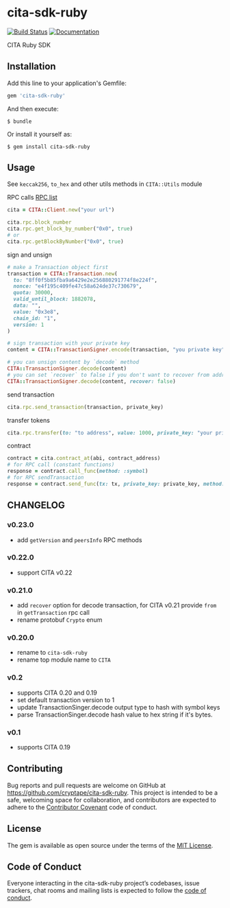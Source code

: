# cita-sdk-ruby

[![Build Status](https://travis-ci.org/cryptape/cita-sdk-ruby.svg?branch=master)](https://travis-ci.org/cryptape/cita-sdk-ruby)
[![Documentation](http://img.shields.io/badge/docs-rdoc.info-blue.svg)](https://www.rubydoc.info/github/cryptape/cita-sdk-ruby/master)

CITA Ruby SDK

## Installation

Add this line to your application's Gemfile:

```ruby
gem 'cita-sdk-ruby'
```

And then execute:

    $ bundle

Or install it yourself as:

    $ gem install cita-sdk-ruby

## Usage

See `keccak256`, `to_hex` and other utils methods in `CITA::Utils` module

RPC calls [RPC list](https://docs.nervos.org/cita/#/rpc_guide/rpc)
```ruby
cita = CITA::Client.new("your url")

cita.rpc.block_number
cita.rpc.get_block_by_number("0x0", true)
# or
cita.rpc.getBlockByNumber("0x0", true) 
```

sign and unsign
```ruby
# make a Transaction object first
transaction = CITA::Transaction.new(
  to: "8ff0f5b85fba9a6429e2e256880291774f8e224f",
  nonce: "e4f195c409fe47c58a624de37c730679",
  quota: 30000,
  valid_until_block: 1882078,
  data: "",
  value: "0x3e8",
  chain_id: "1",
  version: 1
)

# sign transaction with your private key
content = CITA::TransactionSigner.encode(transaction, "you private key")

# you can unsign content by `decode` method
CITA::TransactionSigner.decode(content) 
# you can set `recover` to false if you don't want to recover from address and public key
CITA::TransactionSigner.decode(content, recover: false)
```

send transaction
```ruby
cita.rpc.send_transaction(transaction, private_key)
```

transfer tokens
```ruby
cita.rpc.transfer(to: "to address", value: 1000, private_key: "your private key")
```

contract
```ruby
contract = cita.contract_at(abi, contract_address)
# for RPC call (constant functions)
response = contract.call_func(method: :symbol)
# for RPC sendTransaction
response = contract.send_func(tx: tx, private_key: private_key, method: :transfer, params: [address, tokens])
```

## CHANGELOG

### v0.23.0

* add `getVersion` and `peersInfo` RPC methods

### v0.22.0

* support CITA v0.22

### v0.21.0

* add `recover` option for decode transaction, for CITA v0.21 provide `from` in `getTransaction` rpc call
* rename protobuf `Crypto` enum

### v0.20.0

* rename to `cita-sdk-ruby`
* rename top module name to `CITA`

### v0.2

* supports CITA 0.20 and 0.19
* set default transaction version to 1
* update TransactionSinger.decode output type to hash with symbol keys
* parse TransactionSinger.decode hash value to hex string if it's bytes.

### v0.1

* supports CITA 0.19

## Contributing

Bug reports and pull requests are welcome on GitHub at https://github.com/cryptape/cita-sdk-ruby. This project is intended to be a safe, welcoming space for collaboration, and contributors are expected to adhere to the [Contributor Covenant](http://contributor-covenant.org) code of conduct.

## License

The gem is available as open source under the terms of the [MIT License](https://opensource.org/licenses/MIT).

## Code of Conduct

Everyone interacting in the cita-sdk-ruby project’s codebases, issue trackers, chat rooms and mailing lists is expected to follow the [code of conduct](https://github.com/cryptape/cita-sdk-ruby/blob/master/CODE_OF_CONDUCT.md).

